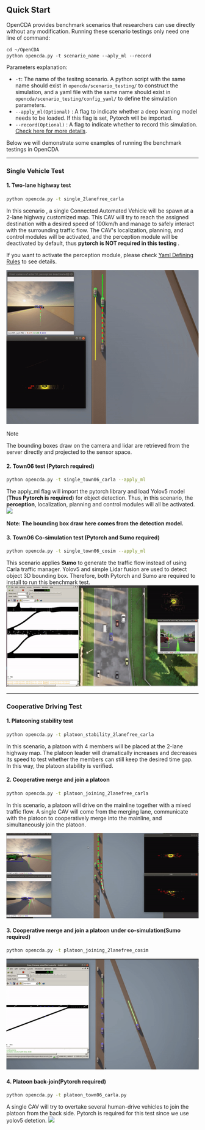 ## Quick Start 

OpenCDA provides benchmark scenarios that researchers can use directly without any modification. Running these 
scenario testings only need one line of command:
```she
cd ~/OpenCDA
python opencda.py -t scenario_name --aply_ml --record
```
Parameters explanation:
* `-t`: The name of the tesitng scenario. A python script with the same name should exist in
`opencda/scenario_testing/` to construct the simulation, and a yaml file with the same name should exist in 
`opencda/scenario_testing/config_yaml/` to define the simulation parameters.
* `--apply_ml(Optional)` : A flag to indicate whether a deep learning model needs to be loaded. If this flag is 
set, Pytorch will be imported.
* `--record(Optional)` : A flag to indicate whether to record this simulation. [Check here for more details](https://carla.readthedocs.io/en/latest/adv_recorder/).

Below we will demonstrate some examples of running the benchmark testings in OpenCDA

---
### Single Vehicle Test
####  1. Two-lane highway test
```sh
python opencda.py -t single_2lanefree_carla
```
In this scenario , a single Connected Automated Vehicle will be spawn at a 2-lane highway customized map.  This
CAV will try to reach the assigned destination with a desired speed of 100km/h and manage to safely interact
with the surrounding traffic flow. The CAV's localization, planning, and control modules will be activated, and the perception module will be deactivated
by default, thus <strong> pytorch is NOT required in this testing </strong>. <br>

If you want to activate the perception module, please check [Yaml Defining Rules](yaml_define.md) to see details.

![](images/single_2lanefree_carla.gif)


> [!NOTE]
> The bounding boxes draw on the camera and lidar are retrieved from the server directly and 
> projected to the sensor space.



#### 2. Town06 test (Pytorch required)
```sh
python opencda.py -t single_town06_carla --apply_ml
```
The apply_ml flag will import the pytorch library and load Yolov5 model (<strong>Thus Pytorch is required</strong>) for object detection. Thus, in this
scenario, the <strong>perception</strong>, localization, planning and control modules will all be activated.
![](images/single_town06_carla_2.gif)

<strong>Note: The bounding box draw here comes from the detection model.</strong>

#### 3. Town06 Co-simulation test (Pytorch and Sumo required)
```sh
python opencda.py -t single_town06_cosim --apply_ml
```
This scenario applies <strong>Sumo</strong> to generate the traffic flow instead of using Carla traffic manager.
Yolov5 and simple Lidar fusion are used to detect object 3D bounding box. Therefore, both
Pytorch and Sumo are required to install to run this benchmark test.
![](images/town06_cosim.gif)

---
### Cooperative Driving Test
#### 1. Platooning stability test
```sh
python opencda.py -t platoon_stability_2lanefree_carla
```
In this scenario, a platoon with 4 members will be placed at the 2-lane highway map. The platoon leader will dramatically increases
and decreases its speed to test whether the members can still keep the desired time gap. In this way, the platoon
stability is verified.

#### 2. Cooperative merge and join a platoon
```sh
python opencda.py -t platoon_joining_2lanefree_carla
```
In this scenario, a platoon will drive on the mainline together with a mixed traffic flow. A single CAV will come from the 
merging lane, communicate with the platoon to cooperatively merge into the mainline, and simultaneously join the platoon.

![](images/platoon_joining_2lanefree.gif)

#### 3. Cooperative merge and join a platoon under co-simulation(Sumo required)
```sh
python opencda.py -t platoon_joining_2lanefree_cosim
```
![](images/platoon_joining_cosim.gif)

#### 4. Platoon back-join(Pytorch required)
```sh
python opencda.py -t platoon_town06_carla.py
```
A single CAV will try to overtake several human-drive vehicles to join the platoon from the back side.
Pytorch is required for this test since we use yolov5 detetion.
![](images/platoon_joining_town06.gif)